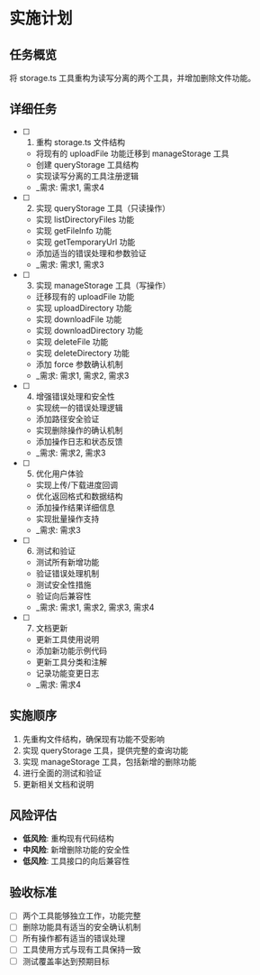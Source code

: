 # 实施计划

## 任务概览

将 storage.ts 工具重构为读写分离的两个工具，并增加删除文件功能。

## 详细任务

- [ ] 1. 重构 storage.ts 文件结构
  - 将现有的 uploadFile 功能迁移到 manageStorage 工具
  - 创建 queryStorage 工具结构
  - 实现读写分离的工具注册逻辑
  - _需求: 需求1, 需求4

- [ ] 2. 实现 queryStorage 工具（只读操作）
  - 实现 listDirectoryFiles 功能
  - 实现 getFileInfo 功能  
  - 实现 getTemporaryUrl 功能
  - 添加适当的错误处理和参数验证
  - _需求: 需求1, 需求3

- [ ] 3. 实现 manageStorage 工具（写操作）
  - 迁移现有的 uploadFile 功能
  - 实现 uploadDirectory 功能
  - 实现 downloadFile 功能
  - 实现 downloadDirectory 功能
  - 实现 deleteFile 功能
  - 实现 deleteDirectory 功能
  - 添加 force 参数确认机制
  - _需求: 需求1, 需求2, 需求3

- [ ] 4. 增强错误处理和安全性
  - 实现统一的错误处理逻辑
  - 添加路径安全验证
  - 实现删除操作的确认机制
  - 添加操作日志和状态反馈
  - _需求: 需求2, 需求3

- [ ] 5. 优化用户体验
  - 实现上传/下载进度回调
  - 优化返回格式和数据结构
  - 添加操作结果详细信息
  - 实现批量操作支持
  - _需求: 需求3

- [ ] 6. 测试和验证
  - 测试所有新增功能
  - 验证错误处理机制
  - 测试安全性措施
  - 验证向后兼容性
  - _需求: 需求1, 需求2, 需求3, 需求4

- [ ] 7. 文档更新
  - 更新工具使用说明
  - 添加新功能示例代码
  - 更新工具分类和注解
  - 记录功能变更日志
  - _需求: 需求4

## 实施顺序

1. 先重构文件结构，确保现有功能不受影响
2. 实现 queryStorage 工具，提供完整的查询功能
3. 实现 manageStorage 工具，包括新增的删除功能
4. 进行全面的测试和验证
5. 更新相关文档和说明

## 风险评估

- **低风险**: 重构现有代码结构
- **中风险**: 新增删除功能的安全性
- **低风险**: 工具接口的向后兼容性

## 验收标准

- [ ] 两个工具能够独立工作，功能完整
- [ ] 删除功能具有适当的安全确认机制
- [ ] 所有操作都有适当的错误处理
- [ ] 工具使用方式与现有工具保持一致
- [ ] 测试覆盖率达到预期目标

